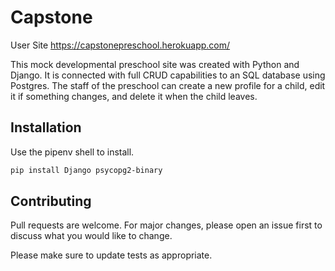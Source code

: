 # Capstone


User Site
https://capstonepreschool.herokuapp.com/

This mock developmental preschool site was created with Python and Django. It is connected with full CRUD capabilities to an SQL database using Postgres. The staff of the preschool can create a new profile for a child, edit it if something changes, and delete it when the child leaves. 

## Installation

Use the pipenv shell to install.

```bash
pip install Django psycopg2-binary
```
## Contributing
Pull requests are welcome. For major changes, please open an issue first to discuss what you would like to change.

Please make sure to update tests as appropriate.